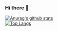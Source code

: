 ### Hi there 👋

[![Anurag's github stats](https://github-readme-stats.vercel.app/api?username=kino-ngoo&theme=gruvbox)](https://github.com/kino-ngoo/github-readme-stats)  
[![Top Langs](https://github-readme-stats.vercel.app/api/top-langs/?username=kino-ngoo&layout=compact&theme=gruvbox)](https://github.com/kino-ngoo/github-readme-stats)

<!--
**kino-ngoo/kino-ngoo** is a ✨ _special_ ✨ repository because its `README.md` (this file) appears on your GitHub profile.

Here are some ideas to get you started:

- 🔭 I’m currently working on ...
- 🌱 I’m currently learning ...
- 👯 I’m looking to collaborate on ...
- 🤔 I’m looking for help with ...
- 💬 Ask me about ...
- 📫 How to reach me: ...
- 😄 Pronouns: ...
- ⚡ Fun fact: ...
-->
